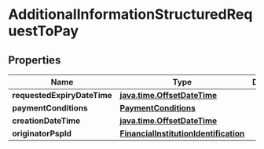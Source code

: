
# AdditionalInformationStructuredRequestToPay

## Properties
Name | Type | Description | Notes
------------ | ------------- | ------------- | -------------
**requestedExpiryDateTime** | [**java.time.OffsetDateTime**](java.time.OffsetDateTime.md) |  | 
**paymentConditions** | [**PaymentConditions**](PaymentConditions.md) |  |  [optional]
**creationDateTime** | [**java.time.OffsetDateTime**](java.time.OffsetDateTime.md) |  |  [optional]
**originatorPspId** | [**FinancialInstitutionIdentification**](FinancialInstitutionIdentification.md) |  |  [optional]




